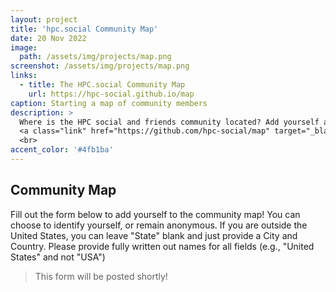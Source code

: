 ```yaml
---
layout: project
title: 'hpc.social Community Map'
date: 20 Nov 2022
image: 
  path: /assets/img/projects/map.png
screenshot: /assets/img/projects/map.png
links:
  - title: The HPC.social Community Map
    url: https://hpc-social.github.io/map
caption: Starting a map of community members
description: >
  Where is the HPC social and friends community located? Add yourself anonymously to our
  <a class="link" href="https://github.com/hpc-social/map" target="_blank">community map</a>! 
  <br>
accent_color: '#4fb1ba'
---
```



## Community Map

Fill out the form below to add yourself to the community map! You can choose to
identify yourself, or remain anonymous. If you are outside the United States,
you can leave "State" blank and just provide a City and Country. Please provide 
fully written out names for all fields (e.g., "United States" and not "USA")

> This form will be posted shortly!


<!--<form method="post" action="https://docs.google.com/forms/d/e/1FAIpQLSdWJbS95CjcSc-SJbQcsB_FgDxQwmGDE4n22vpnhNuZG35-WQ/formResponse">
  <div class="form-group">
      <input type="text" name="entry.245974418" class="form-control" placeholder="What state are you located in?">
  </div>
  <div class="form-group">
    <input type="text" name="entry.1708149560" class="form-control" placeholder="What city are you located in?" required>
  </div>
  <div class="form-group">
      <input type="text" name="entry.173120540" class="form-control" placeholder="What country do you live in?" required>
  </div>
  <div class="form-group">
  <p>Are you an individual or a group? Feel free to fill in the form multiple times for yourself and your group(s)!</p>
  <div class="form-check">
    <label class="form-check-label">
      <input class="form-check-input" type="radio" name="entry.954597497" value="individual" checked>
      Individual
    </label>
  </div>
  <div class="form-check">
    <label class="form-check-label">
      <input class="form-check-input" type="radio" name="entry.954597497" value="group">
      Group
    </label>
  </div>
  <br>
  <div class="form-group">
      <input type="text" name="entry.730771105" class="form-control" placeholder="Would you like to identify yourself, or your group?">
  </div>
  <div class="form-group">
      <button type="submit" class="btn btn-primary">Submit</button>
  </div>-->
